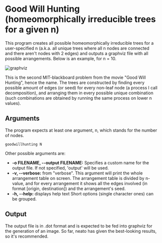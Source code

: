 # Good Will Hunting (homeomorphically irreducible trees for a given n)

This program creates all possible homeomorphically irreducible trees for a user-specified n (a.k.a. all unique trees where all n nodes are connected and there aren't nodes with 2 edges) and outputs a graphviz file with all possible arrangements. Below is an example, for n = 10.

![graphviz](https://user-images.githubusercontent.com/90468276/225737079-675dd22e-3811-4fa4-b173-23fef8861e0e.png "Homeomorphically irreducible trees for n=10")

This is the second MIT-blackboard problem from the movie "Good Will Hunting", hence the name. The trees are constructed by finding every possible amount of edges (or seed) for every non-leaf node (a process I call decomposition), and arranging them in every possible unique combination (such combinations are obtained by running the same process on lower n values).

## Arguments
The program expects at least one argument, n, which stands for the number of nodes.

`goodwillhunting N`

Other possible arguments are:
- **-o FILENAME, --output FILENAME:** Specifies a custom name for the output file. If not specified, 'output' will be used.
- **-v, --verbose:** from "verbose". This argument will print the whole arrangement table on screen. The arrangement table is divided by n-value, and for every arrangement it shows all the edges involved (in format [origin, destination]) and the arrangement's seed.
- **-h, --help:** displays help text
Short options (single character ones) can be grouped.

## Output
The output file is in .dot format and is expected to be fed into graphviz for the generation of an image. So far, neato has given the best-looking results, so it's recommended.
